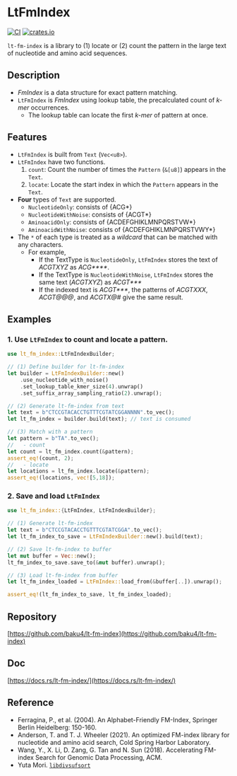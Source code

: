 # LtFmIndex
[![CI](https://github.com/baku4/lt-fm-index/actions/workflows/rust.yml/badge.svg?branch=main)](https://github.com/baku4/lt-fm-index/actions/workflows/rust.yml)
[![crates.io](https://img.shields.io/crates/v/lt-fm-index.svg)](https://crates.io/crates/lt-fm-index)

`lt-fm-index` is a library to (1) locate or (2) count the pattern in the large text of nucleotide and amino acid sequences.
## Description
- *FmIndex* is a data structure for exact pattern matching.
- `LtFmIndex` is *FmIndex* using lookup table, the precalculated count of *k-mer* occurrences.
  - The lookup table can locate the first *k-mer* of pattern at once.
## Features
- `LtFmIndex` is built from `Text` (`Vec<u8>`).
- `LtFmIndex` have two functions.
    1. `count`: Count the number of times the `Pattern` (`&[u8]`) appears in the `Text`.
    2. `locate`: Locate the start index in which the `Pattern` appears in the `Text`.
- **Four** types of `Text` are supported.
    - `NucleotideOnly`: consists of {ACG*}
    - `NucleotideWithNoise`: consists of {ACGT*}
    - `AminoacidOnly`: consists of {ACDEFGHIKLMNPQRSTVW*}
    - `AminoacidWithNoise`: consists of {ACDEFGHIKLMNPQRSTVWY*}
- The `*` of each type is treated as a *wildcard* that can be matched with any characters.
    - For example,
        - If the TextType is `NucleotideOnly`, `LtFmIndex` stores the text of *ACGTXYZ* as <i>ACG****</i>.
        - If the TextType is `NucleotideWithNoise`, `LtFmIndex` stores the same text (*ACGTXYZ*) as <i>ACGT***</i>
        - If the indexed text is <i>ACGT***</i>, the patterns of *ACGTXXX*, *ACGT@@@*, and *ACGTX@#* give the same result.
## Examples
### 1. Use `LtFmIndex` to count and locate a pattern.
```rust
use lt_fm_index::LtFmIndexBuilder;

// (1) Define builder for lt-fm-index
let builder = LtFmIndexBuilder::new()
    .use_nucleotide_with_noise()
    .set_lookup_table_kmer_size(4).unwrap()
    .set_suffix_array_sampling_ratio(2).unwrap();

// (2) Generate lt-fm-index from text
let text = b"CTCCGTACACCTGTTTCGTATCGGANNNN".to_vec();
let lt_fm_index = builder.build(text); // text is consumed

// (3) Match with a pattern
let pattern = b"TA".to_vec();
//   - count
let count = lt_fm_index.count(&pattern);
assert_eq!(count, 2);
//   - locate
let locations = lt_fm_index.locate(&pattern);
assert_eq!(locations, vec![5,18]);
```
### 2. Save and load `LtFmIndex`
```rust
use lt_fm_index::{LtFmIndex, LtFmIndexBuilder};

// (1) Generate lt-fm-index
let text = b"CTCCGTACACCTGTTTCGTATCGGA".to_vec();
let lt_fm_index_to_save = LtFmIndexBuilder::new().build(text);

// (2) Save lt-fm-index to buffer
let mut buffer = Vec::new();
lt_fm_index_to_save.save_to(&mut buffer).unwrap();

// (3) Load lt-fm-index from buffer
let lt_fm_index_loaded = LtFmIndex::load_from(&buffer[..]).unwrap();

assert_eq!(lt_fm_index_to_save, lt_fm_index_loaded);
```
## Repository
[https://github.com/baku4/lt-fm-index](https://github.com/baku4/lt-fm-index)
## Doc
[https://docs.rs/lt-fm-index/](https://docs.rs/lt-fm-index/)
## Reference
- Ferragina, P., et al. (2004). An Alphabet-Friendly FM-Index, Springer Berlin Heidelberg: 150-160.
- Anderson, T. and T. J. Wheeler (2021). An optimized FM-index library for nucleotide and amino acid search, Cold Spring Harbor Laboratory.
- Wang, Y., X. Li, D. Zang, G. Tan and N. Sun (2018). Accelerating FM-index Search for Genomic Data Processing, ACM.
- Yuta Mori. [`libdivsufsort`](https://github.com/y-256/libdivsufsort)